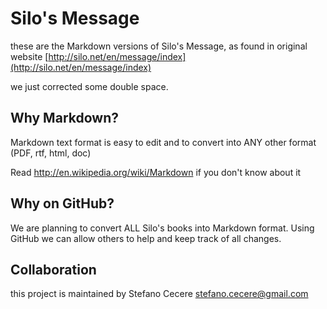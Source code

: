 Silo's Message
==========

these are the Markdown versions of Silo's Message, as found in original website [http://silo.net/en/message/index](http://silo.net/en/message/index)

we just corrected some double space.


## Why Markdown?

Markdown text format is easy to edit and to convert into ANY other format (PDF, rtf, html, doc)

Read http://en.wikipedia.org/wiki/Markdown if you don't know about it

## Why on GitHub?
We are planning to convert ALL Silo's books into Markdown format.
Using GitHub we can allow others to help and keep track of all changes.

## Collaboration
this project is maintained by Stefano Cecere <stefano.cecere@gmail.com>

